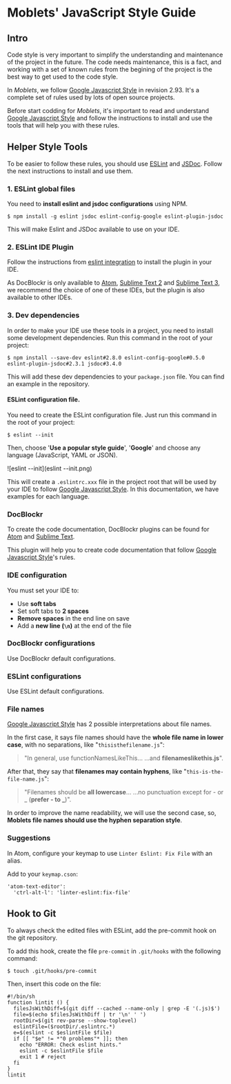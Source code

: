 # Moblets' JavaScript Style Guide

## Intro
Code style is very important to simplify the understanding and maintenance of the project in the future. The code needs maintenance, this is a fact, and working with a set of known rules from the begining of the project is the best way to get used to the code style.

In *Moblets*, we follow [Google Javascript Style] in revision 2.93. It's a complete set of rules used by lots of open source projects.

Before start codding for *Moblets*, it's important to read and understand [Google Javascript Style] and follow the instructions to install and use the tools that will help you with these rules.

## Helper Style Tools
To be easier to follow these rules, you should use [ESLint](http://eslint.org/) and [JSDoc](http://usejsdoc.org/). Follow the next instructions to install and use them.

### 1. ESLint global files
You need to **install eslint and jsdoc configurations** using NPM.

    $ npm install -g eslint jsdoc eslint-config-google eslint-plugin-jsdoc

This will make Eslint and JSDoc available to use on your IDE.

### 2. ESLint IDE Plugin
Follow the instructions from [eslint integration](http://eslint.org/docs/user-guide/integrations) to install the plugin in your IDE.

As DocBlockr is only available to [Atom](https://atom.io/), [Sublime Text 2](http://www.sublimetext.com/2) and [Sublime Text 3](https://www.sublimetext.com/3), we recommend the choice of one of these IDEs, but the plugin is also available to other IDEs.

### 3. Dev dependencies
In order to make your IDE use these tools in a project, you need to install some development dependencies. Run this command in the root of your project:

    $ npm install --save-dev eslint#2.8.0 eslint-config-google#0.5.0 eslint-plugin-jsdoc#2.3.1 jsdoc#3.4.0

This will add these dev dependencies to your `package.json` file. You can find an example in the repository.

 #### ESLint configuration file.
You need to create the ESLint configuration file. Just run this command in the root of your project:

    $ eslint --init


Then, choose '**Use a popular style guide**', '**Google**' and choose any language (JavaScript, YAML or  JSON).

![eslint --init](eslint --init.png)

This will create a `.eslintrc.xxx` file in the project root that will be used by your IDE to follow [Google Javascript Style]. In this documentation, we have examples for each language.

### DocBlockr
To create the code documentation, DocBlockr plugins can be found for [Atom](https://atom.io/packages/docblockr) and [Sublime Text](https://packagecontrol.io/packages/DocBlockr).

This plugin will help you to create code documentation that follow [Google Javascript Style]'s rules.

### IDE configuration
You must set your IDE to:

* Use **soft tabs**
* Set soft tabs to **2 spaces**
* **Remove spaces** in the end line on save
* Add a **new line (```\n```)** at the end of the file

### DocBlockr configurations
Use DocBlockr default configurations.

### ESLint configurations
Use ESLint default configurations.

### File names
[Google Javascript Style] has 2 possible interpretations about file names.

In the first case, it says file names should have the **whole file name in lower case**, with no separations, like "`thisisthefilename.js`":

>"In general, use functionNamesLikeThis… …and **filenameslikethis.js**".

After that, they say that **filenames may contain hyphens**, like "`this-is-the-file-name.js`":

>"Filenames should be **all lowercase**… …no punctuation except for - or _ (**prefer - to _**)".

In order to improve the name readability, we will use the second case, so, **Moblets file names should use the hyphen separation style**.

### Suggestions
In Atom, configure your keymap to use `Linter Eslint: Fix File` with an alias.

Add to your `keymap.cson`:

```
'atom-text-editor':
  'ctrl-alt-l': 'linter-eslint:fix-file'
```

## Hook to Git
To always check the edited files with ESLint, add the pre-commit hook on the git repository.

To add this hook, create the file `pre-commit` in `.git/hooks` with the following command:

    $ touch .git/hooks/pre-commit

Then, insert this code on the file:

```
#!/bin/sh
function lintit () {
  filesJsWithDiff=$(git diff --cached --name-only | grep -E '(.js)$')
  file=$(echo $filesJsWithDiff | tr '\n' ' ')
  rootDir=$(git rev-parse --show-toplevel)
  eslintFile=($rootDir/.eslintrc.*)
  e=$(eslint -c $eslintFile $file)
  if [[ "$e" != *"0 problems"* ]]; then
    echo "ERROR: Check eslint hints."
    eslint -c $eslintFile $file
    exit 1 # reject
  fi
}
lintit

```

[Google Javascript Style]: https://google.github.io/styleguide/javascriptguide.xml
